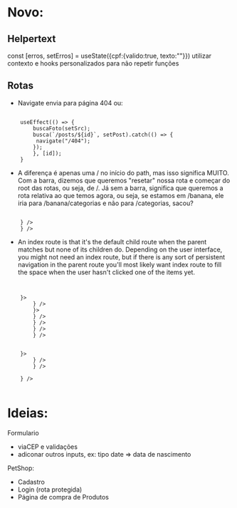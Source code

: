 # Novo:

## Helpertext
const [erros, setErros] = useState({cpf:{valido:true, texto:""}})
utilizar contexto e hooks personalizados para não repetir funções

## Rotas
- Navigate envia para página 404 ou:

<code> 
    useEffect(() => {
        buscaFoto(setSrc);
        busca(`/posts/${id}`, setPost).catch(() => {
         navigate("/404");
        });
        }, [id]);
    }
</code>

    
- A diferença é apenas uma / no início do path, mas isso significa MUITO. Com a barra, dizemos que queremos "resetar" nossa rota e começar do root das rotas, ou seja, de /. Já sem a barra, significa que queremos a rota relativa ao que temos agora, ou seja, se estamos em /banana, ele iria para /banana/categorias e não para /categorias, sacou?

<code>
    <Route path="/categorias" element={<Categorias />} />
    <Route path="categorias" element={<Categorias />} />
</code>

- An index route is that it's the default child route when the parent matches but none of its children do.
Depending on the user interface, you might not need an index route, but if there is any sort of persistent navigation in the parent route you'll most likely want index route to fill the space when the user hasn't clicked one of the items yet.

<code>
    <Routes>
    <Route path="/" element={<App />}>
        <Route index element={<Home />} />
        <Route path="teams" element={<Teams />}>
        <Route path=":teamId" element={<Team />} />
        <Route path=":teamId/edit" element={<EditTeam />} />
        <Route path="new" element={<NewTeamForm />} />
        <Route index element={<LeagueStandings />} />
        </Route>
    </Route>
    <Route element={<PageLayout />}>
        <Route path="/privacy" element={<Privacy />} />
        <Route path="/tos" element={<Tos />} />
    </Route>
    <Route path="contact-us" element={<Contact />} />
    </Routes>
</code>

# Ideias:
Formulario
- viaCEP e validações
- adiconar outros inputs, ex: tipo date => data de nascimento 

PetShop:
- Cadastro
- Login (rota protegida)
- Página de compra de Produtos 
